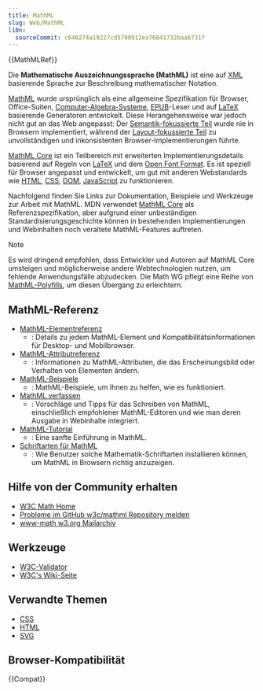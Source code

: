 ```yaml
---
title: MathML
slug: Web/MathML
l10n:
  sourceCommit: c640274a19227cd5790912ea76841732baa6731f
---
```


{{MathMLRef}}

Die **Mathematische Auszeichnungssprache (MathML)** ist eine auf [XML](/de/docs/Web/XML) basierende Sprache zur Beschreibung mathematischer Notation.

[MathML](https://w3c.github.io/mathml/) wurde ursprünglich als eine allgemeine Spezifikation für Browser, Office-Suiten, [Computer-Algebra-Systeme](https://en.wikipedia.org/wiki/Computer_algebra_system), [EPUB](https://www.w3.org/publishing/epub33/)-Leser und auf [LaTeX](https://en.wikipedia.org/wiki/LaTeX) basierende Generatoren entwickelt. Diese Herangehensweise war jedoch nicht gut an das Web angepasst: Der [Semantik-fokussierte Teil](https://w3c.github.io/mathml/#contm) wurde nie in Browsern implementiert, während der [Layout-fokussierte Teil](https://w3c.github.io/mathml/#presm) zu unvollständigen und inkonsistenten Browser-Implementierungen führte.

[MathML Core](https://w3c.github.io/mathml-core/) ist ein Teilbereich mit erweiterten Implementierungsdetails basierend auf Regeln von [LaTeX](https://en.wikipedia.org/wiki/LaTeX) und dem [Open Font Format](https://learn.microsoft.com/en-us/typography/opentype/spec/math). Es ist speziell für Browser angepasst und entwickelt, um gut mit anderen Webstandards wie [HTML](/de/docs/Web/HTML), [CSS](/de/docs/Web/CSS), [DOM](/de/docs/Web/API/Document_Object_Model), [JavaScript](/de/docs/Web/JavaScript) zu funktionieren.

Nachfolgend finden Sie Links zur Dokumentation, Beispiele und Werkzeuge zur Arbeit mit MathML. MDN verwendet [MathML Core](https://w3c.github.io/mathml-core/) als Referenzspezifikation, aber aufgrund einer unbeständigen Standardisierungsgeschichte können in bestehenden Implementierungen und Webinhalten noch veraltete MathML-Features auftreten.

> [!NOTE]
> Es wird dringend empfohlen, dass Entwickler und Autoren auf MathML Core umsteigen und möglicherweise andere Webtechnologien nutzen, um fehlende Anwendungsfälle abzudecken. Die Math WG pflegt eine Reihe von [MathML-Polyfills](https://github.com/w3c/mathml-polyfills), um diesen Übergang zu erleichtern.

## MathML-Referenz

- [MathML-Elementreferenz](/de/docs/Web/MathML/Element)
  - : Details zu jedem MathML-Element und Kompatibilitätsinformationen für Desktop- und Mobilbrowser.
- [MathML-Attributreferenz](/de/docs/Web/MathML/Attribute)
  - : Informationen zu MathML-Attributen, die das Erscheinungsbild oder Verhalten von Elementen ändern.
- [MathML-Beispiele](/de/docs/Web/MathML/Examples)
  - : MathML-Beispiele, um Ihnen zu helfen, wie es funktioniert.
- [MathML verfassen](/de/docs/Web/MathML/Authoring)
  - : Vorschläge und Tipps für das Schreiben von MathML, einschließlich empfohlener MathML-Editoren und wie man deren Ausgabe in Webinhalte integriert.
- [MathML-Tutorial](/de/docs/Learn/MathML)
  - : Eine sanfte Einführung in MathML.
- [Schriftarten für MathML](/de/docs/Web/MathML/Fonts)
  - : Wie Benutzer solche Mathematik-Schriftarten installieren können, um MathML in Browsern richtig anzuzeigen.

## Hilfe von der Community erhalten

- [W3C Math Home](https://www.w3.org/Math/)
- [Probleme im GitHub w3c/mathml Repository melden](https://github.com/w3c/mathml/issues)
- [www-math w3.org Mailarchiv](https://lists.w3.org/Archives/Public/www-math/)

## Werkzeuge

- [W3C-Validator](https://validator.w3.org/)
- [W3C's Wiki-Seite](https://www.w3.org/wiki/Math_Tools)

## Verwandte Themen

- [CSS](/de/docs/Web/CSS)
- [HTML](/de/docs/Web/HTML)
- [SVG](/de/docs/Web/SVG)

## Browser-Kompatibilität

{{Compat}}
